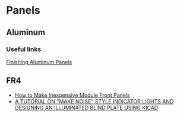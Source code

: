
# Panels

## Aluminum
### Useful links
[Finishing Aluminum Panels](https://syinsi.com/finishing-aluminum-panels/)

## FR4
- [How to Make Inexpensive Module Front Panels](https://www.youtube.com/playlist?list=PLJp3U60JASHlc7BVpB8VUkJoczbGfWs8p)
- [A TUTORIAL ON "MAKE NOISE" STYLE INDICATOR LIGHTS AND DESIGNING AN ILLUMINATED BLIND PLATE USING KICAD](https://www.threetom.com/news/a-tutorial-on-make-noise-style-indicator-lights-and-designing-an-illuminated-blind-plate-using-kicad/)
